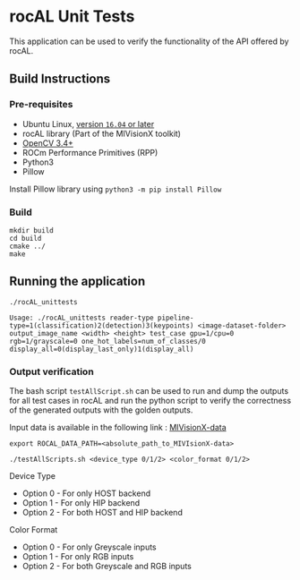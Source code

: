 # rocAL Unit Tests
This application can be used to verify the functionality of the API offered by rocAL.

## Build Instructions

### Pre-requisites
* Ubuntu Linux, [version `16.04` or later](https://www.microsoft.com/software-download/windows10)
* rocAL library (Part of the MIVisionX toolkit)
* [OpenCV 3.4+](https://github.com/opencv/opencv/releases/tag/3.4.0)
* ROCm Performance Primitives (RPP)
* Python3
* Pillow

Install Pillow library using `python3 -m pip install Pillow`

### Build
````
mkdir build
cd build
cmake ../
make
````
## Running the application

```
./rocAL_unittests

Usage: ./rocAL_unittests reader-type pipeline-type=1(classification)2(detection)3(keypoints) <image-dataset-folder> output_image_name <width> <height> test_case gpu=1/cpu=0 rgb=1/grayscale=0 one_hot_labels=num_of_classes/0  display_all=0(display_last_only)1(display_all)
```

### Output verification 

The bash script `testAllScript.sh` can be used to run and dump the outputs for all test cases in rocAL and run the python script to verify the correctness of the generated outputs with the golden outputs.

Input data is available in the following link : [MIVisionX-data](https://github.com/ROCm/MIVisionX-data)

`export ROCAL_DATA_PATH=<absolute_path_to_MIVIsionX-data>`

```
./testAllScripts.sh <device_type 0/1/2> <color_format 0/1/2>
```

Device Type
* Option 0 - For only HOST backend
* Option 1 - For only HIP backend
* Option 2 - For both HOST and HIP backend

Color Format
* Option 0 - For only Greyscale inputs
* Option 1 - For only RGB inputs
* Option 2 - For both Greyscale and RGB inputs
